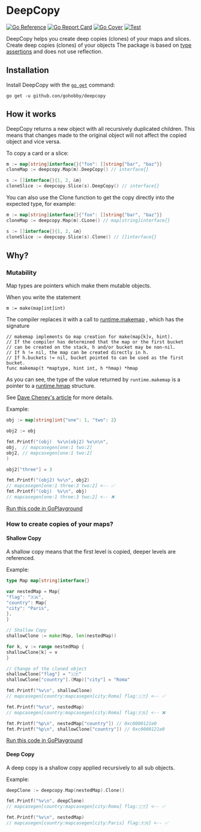 # DeepCopy

[![Go Reference](https://pkg.go.dev/badge/github.com/gohobby/deepcopy.svg)](https://pkg.go.dev/github.com/gohobby/deepcopy)
[![Go Report Card](https://goreportcard.com/badge/github.com/gohobby/deepcopy)](https://goreportcard.com/report/github.com/gohobby/deepcopy)
[![Go Cover](https://gocover.io/_badge/github.com/gohobby/deepcopy)](https://gocover.io/github.com/gohobby/deepcopy)
[![Test](https://github.com/gohobby/deepcopy/actions/workflows/test.yml/badge.svg)](https://github.com/gohobby/deepcopy/actions/workflows/test.yml)

DeepCopy helps you create deep copies (clones) of your maps and slices.
Create deep copies (clones) of your objects
The package is based on [type assertions](https://golang.org/ref/spec#Type_assertions) and does not use reflection.

## Installation

Install DeepCopy with the [`go get`](https://pkg.go.dev/cmd/go#hdr-Add_dependencies_to_current_module_and_install_them)
command:

```shell
go get -u github.con/gohobby/deepcopy
```

## How it works

DeepCopy returns a new object with all recursively duplicated children. This means that changes made to the original
object will not affect the copied object and vice versa.

To copy a card or a slice:

```go
m := map[string]interface{}{"foo": []string{"bar", "baz"}}
cloneMap := deepcopy.Map(m).DeepCopy() // interface{}

s := []interface{}{1, 2, &m}
cloneSlice := deepcopy.Slice(s).DeepCopy() // interface{}
```

You can also use the Clone function to get the copy directly into the expected type, for example:

```go
m := map[string]interface{}{"foo": []string{"bar", "baz"}}
cloneMap := deepcopy.Map(m).CLone() // map[string]interface{}

s := []interface{}{1, 2, &m}
cloneSlice := deepcopy.Slice(s).Clone() // []interface{}
```

## Why?

### Mutability

Map types are pointers which make them mutable objects.

When you write the statement

`m := make(map[int]int)`

The compiler replaces it with a call
to [runtime.makemap](https://cs.opensource.google/go/go/+/master:src/runtime/map.go;l=304;drc=6f327f7b889b81549d551ce6963067267578bd70)
, which has the signature

    // makemap implements Go map creation for make(map[k]v, hint).
    // If the compiler has determined that the map or the first bucket
    // can be created on the stack, h and/or bucket may be non-nil.
    // If h != nil, the map can be created directly in h.
    // If h.buckets != nil, bucket pointed to can be used as the first bucket.
    func makemap(t *maptype, hint int, h *hmap) *hmap

As you can see, the type of the value returned by `runtime.makemap` is a pointer to
a [runtime.hmap](https://cs.opensource.google/go/go/+/master:src/runtime/map.go;l=116;drc=6f327f7b889b81549d551ce6963067267578bd70)
structure.

See [Dave Cheney's article](https://dave.cheney.net/2017/04/30/if-a-map-isnt-a-reference-variable-what-is-it) for more
details.

Example:

```go
obj := map[string]int{"one": 1, "two": 2}

obj2 := obj

fmt.Printf("(obj)  %v\n(obj2) %v\n\n",
obj,  // mapcasegen[one:1 two:2]
obj2, // mapcasegen[one:1 two:2]
)

obj2["three"] = 3

fmt.Printf("(obj2) %v\n", obj2)
// mapcasegen[one:1 three:3 two:2] <-- ✅
fmt.Printf("(obj)  %v\n", obj)
// mapcasegen[one:1 three:3 two:2] <-- ❌
```

[Run this code in GoPlayground](https://play.golang.org/p/cLd5MJEagSI)

### How to create copies of your maps?

#### Shallow Copy

A shallow copy means that the first level is copied, deeper levels are referenced.

Example:

```go
type Map map[string]interface{}

var nestedMap = Map{
"flag": "🇫🇷",
"country": Map{
"city": "Paris",
},
}

// Shallow Copy
shallowClone := make(Map, len(nestedMap))

for k, v := range nestedMap {
shallowClone[k] = v
}

// Change of the cloned object
shallowClone["flag"] = "🇮🇹"
shallowClone["country"].(Map)["city"] = "Roma"

fmt.Printf("%v\n", shallowClone)
// mapcasegen[country:mapcasegen[city:Roma] flag:🇮🇹] <-- ✅

fmt.Printf("%v\n", nestedMap)
// mapcasegen[country:mapcasegen[city:Roma] flag:🇫🇷] <-- ❌

fmt.Printf("%p\n", nestedMap["country"]) // 0xc0000121e0
fmt.Printf("%p\n", shallowClone["country"]) // 0xc0000121e0
```

[Run this code in GoPlayground](https://play.golang.org/p/ZgGoyaC5hQa)

#### Deep Copy

A deep copy is a shallow copy applied recursively to all sub objects.

Example:

```go
deepClone := deepcopy.Map(nestedMap).Clone()

fmt.Printf("%v\n", deepClone)
// mapcasegen[country:mapcasegen[city:Roma] flag:🇮🇹] <-- ✅

fmt.Printf("%v\n", nestedMap)
// mapcasegen[country:mapcasegen[city:Paris] flag:🇫🇷] <-- ✅
```
